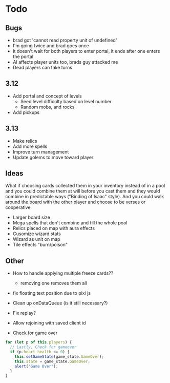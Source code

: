 # Todo

## Bugs

- brad got 'cannot read property unit of undefined'
- I'm going twice and brad goes once
- it doesn't wait for both players to enter portal, it ends after one enters the portal
- AI affects player units too, brads guy attacked me
- Dead players can take turns

## 3.12

- Add portal and concept of levels
  - Seed level difficulty based on level number
  - Random mobs, and rocks
- Add pickups

## 3.13

- Make relics
- Add more spells
- Improve turn management
- Update golems to move toward player

## Ideas

What if choosing cards collected them in your inventory instead of in a pool and you could combine them at will before you cast them and they would combine in predictable ways ("Binding of Isaac" style). And you could walk around the board with the other player and choose to be verses or cooperative

- Larger board size
- Mega spells that don't combine and fill the whole pool
- Relics placed on map with aura effects
- Cusomize wizard stats
- Wizard as unit on map
- Tile effects "burn/poison"

## Other

- How to handle applying multiple freeze cards??
  - removing one removes them all
- fix floating text position due to pixi js
- Clean up onDataQueue (is it still necessary?)
- Fix replay?

- Allow rejoining with saved client id

- Check for game over

```js
for (let p of this.players) {
  // Lastly, Check for gameover
  if (p.heart_health <= 0) {
    this.setGameState(game_state.GameOver);
    this.state = game_state.GameOver;
    alert('Game Over');
  }
}
```
